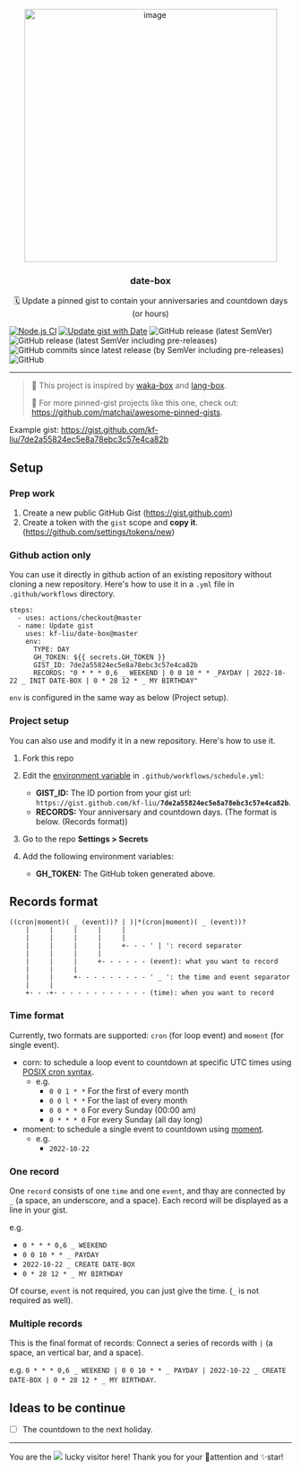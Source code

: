 <p align="center">
<img width="451" alt="image" src="https://user-images.githubusercontent.com/41723241/197344866-ef27cfd0-afac-4c8c-9502-13cc23350a4c.png">
  <h3 align="center">date-box</h3>
  <p align="center">🗓 Update a pinned gist to contain your anniversaries and countdown days (or hours)</p>
</p>

[![Node.js CI](https://github.com/kf-liu/date-box/actions/workflows/node.yml/badge.svg)](https://github.com/kf-liu/date-box/actions/workflows/node.yml)
[![Update gist with Date](https://github.com/kf-liu/date-box/actions/workflows/schedule.yml/badge.svg)](https://github.com/kf-liu/date-box/actions/workflows/schedule.yml)
![GitHub release (latest SemVer)](https://img.shields.io/github/v/release/kf-liu/date-box?display_name=tag&sort=semver)
![GitHub release (latest SemVer including pre-releases)](https://img.shields.io/github/v/release/kf-liu/date-box?display_name=tag&include_prereleases&sort=semver)
![GitHub commits since latest release (by SemVer including pre-releases)](https://img.shields.io/github/commits-since/kf-liu/date-box/latest?include_prereleases&sort=semver)
![GitHub](https://img.shields.io/github/license/kf-liu/date-box)

---

> 📌 This project is inspired by [waka-box](https://github.com/matchai/waka-box) and [lang-box](https://github.com/inokawa/lang-box). 
> 
> 📌 For more pinned-gist projects like this one, check out: https://github.com/matchai/awesome-pinned-gists.

Example gist: https://gist.github.com/kf-liu/7de2a55824ec5e8a78ebc3c57e4ca82b

## Setup
### Prep work
1. Create a new public GitHub Gist (https://gist.github.com)
2. Create a token with the `gist` scope and **copy it**. (https://github.com/settings/tokens/new)

### Github action only
You can use it directly in github action of an existing repository without cloning a new repository. Here's how to use it in a `.yml` file in `.github/workflows` directory.
```
steps:
  - uses: actions/checkout@master
  - name: Update gist
    uses: kf-liu/date-box@master
    env:
      TYPE: DAY  
      GH_TOKEN: ${{ secrets.GH_TOKEN }}
      GIST_ID: 7de2a55824ec5e8a78ebc3c57e4ca82b
      RECORDS: "0 * * * 0,6 _ WEEKEND | 0 0 10 * * _PAYDAY | 2022-10-22 _ INIT DATE-BOX | 0 * 28 12 * _ MY BIRTHDAY"
```
`env` is configured in the same way as below (Project setup).

### Project setup
You can also use and modify it in a new repository. Here's how to use it.

1. Fork this repo
1. Edit the [environment variable](https://github.com/kf-liu/date-box/blob/master/.github/workflows/schedule.yml#L18-L20) in `.github/workflows/schedule.yml`:

   - **GIST_ID:** The ID portion from your gist url: `https://gist.github.com/kf-liu/`**`7de2a55824ec5e8a78ebc3c57e4ca82b`**.
   - **RECORDS:** Your anniversary and countdown days. (The format is below. (Records format))

1. Go to the repo **Settings > Secrets**
1. Add the following environment variables:
   - **GH_TOKEN:** The GitHub token generated above.

## Records format
```
((cron|moment)( _ (event))? | )|*(cron|moment)( _ (event))?
    |     |     |     |     |
    |     |     |     |     |
    |     |     |     |     +- - - ' | ': record separator
    |     |     |     |
    |     |     |     +- - - - - - (event): what you want to record
    |     |     |
    |     |     +- - - - - - - - - ' _ ': the time and event separator
    |     |
    +- - -+- - - - - - - - - - - - (time): when you want to record
```
### Time format
Currently, two formats are supported: `cron` (for loop event) and `moment` (for single event).

- corn: to schedule a loop event to countdown at specific UTC times using [POSIX cron syntax](https://pubs.opengroup.org/onlinepubs/9699919799/utilities/crontab.html#tag_20_25_07). 
  - e.g. 
    - `0 0 1 * *` For the first of every month
    - `0 0 l * *` For the last of every month
    - `0 0 * * 0` For every Sunday (00:00 am)
    - `0 * * * 0` For every Sunday (all day long)
- moment: to schedule a single event to countdown using [moment](https://momentjs.com/docs/#/parsing/string/). 
  - e.g. 
    - `2022-10-22`

### One record
One `record` consists of one `time` and one `event`, and thay are connected by ` _ ` (a space, an underscore, and a space). Each record will be displayed as a line in your gist.

e.g.
- `0 * * * 0,6 _ WEEKEND`
- `0 0 10 * * _ PAYDAY`
- `2022-10-22 _ CREATE DATE-BOX`
- `0 * 28 12 * _ MY BIRTHDAY`

Of course, `event` is not required, you can just give the time. (` _ ` is not required as well). 

### Multiple records
This is the final format of records: Connect a series of records with ` | ` (a space, an vertical bar, and a space).

e.g.
`0 * * * 0,6 _ WEEKEND | 0 0 10 * * _ PAYDAY | 2022-10-22 _ CREATE DATE-BOX | 0 * 28 12 * _ MY BIRTHDAY`.

## Ideas to be continue
- [ ] The countdown to the next holiday.

---

You are the ![](https://komarev.com/ghpvc/?username=kf-liu-date-box&label=NO) lucky visitor here! Thank you for your 👀attention and ✨star!
